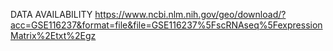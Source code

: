 DATA AVAILABILITY
https://www.ncbi.nlm.nih.gov/geo/download/?acc=GSE116237&format=file&file=GSE116237%5FscRNAseq%5FexpressionMatrix%2Etxt%2Egz
